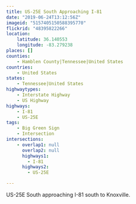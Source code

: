 ```yaml
---
title: US-25E South Approaching I-81
date: "2019-06-24T13:12:56Z"
imageid: "5157405150588395770"
flickrid: "48395822266"
location:
    latitude: 36.140553
    longitude: -83.279238
places: []
counties:
    - Hamblen County|Tennessee|United States
countries:
    - United States
states:
    - Tennessee|United States
highwaytypes:
    - Interstate Highway
    - US Highway
highways:
    - I-81
    - US-25E
tags:
    - Big Green Sign
    - Intersection
intersections:
    - overlap1: null
      overlap2: null
      highways1:
        - I-81
      highways2:
        - US-25E

---
```

US-25E South approaching I-81 south to Knoxville.